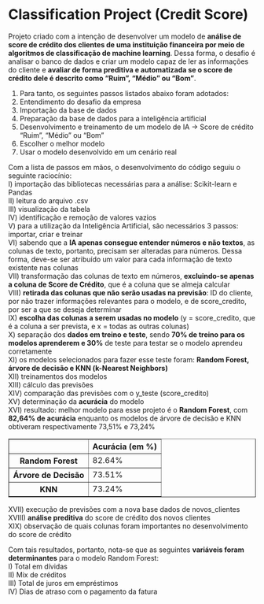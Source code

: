 # Classification Project (Credit Score)
 
Projeto criado com a intenção de desenvolver um modelo de **análise de score de crédito dos clientes de uma instituição financeira por meio de algoritmos de classificação de machine learning**. Dessa forma, o desafio é analisar o banco de dados e criar um modelo capaz de ler as informações do cliente e **avaliar de forma preditiva e automatizada se o score de crédito dele é descrito como “Ruim”, “Médio” ou “Bom”**. <br/>

1) Para tanto, os seguintes passos listados abaixo foram adotados:<br/>
2) Entendimento do desafio da empresa<br/>
3) Importação da base de dados<br/>
4) Preparação da base de dados para a inteligência artificial<br/>
5) Desenvolvimento e treinamento de um modelo de IA -> Score de crédito “Ruim”, “Médio” ou “Bom”<br/>
6) Escolher o melhor modelo<br/>
7) Usar o modelo desenvolvido em um cenário real<br/>

Com a lista de passos em mãos, o desenvolvimento do código seguiu o seguinte raciocínio:<br/>
I) importação das bibliotecas necessárias para a análise: Scikit-learn e Pandas<br/>
II) leitura do arquivo .csv<br/>
III) visualização da tabela<br/>
IV) identificação e remoção de valores vazios<br/>
V) para a utilização da Inteligência Artificial, são necessários 3 passos: importar, criar e treinar<br/>
VI) sabendo que a **IA apenas consegue entender números e não textos**, as colunas de texto, portanto, precisam ser alteradas para números. Dessa forma, deve-se ser atribuído um valor para cada informação de texto existente nas colunas<br/>
VII) transformação das colunas de texto em números, **excluindo-se apenas a coluna de Score de Crédito**, que é a coluna que se almeja calcular<br/>
VIII) **retirada das colunas que não serão usadas na previsão**: ID do cliente, por não trazer informações relevantes para o modelo, e de score_credito, por ser a que se deseja determinar<br/>
IX) **escolha das colunas a serem usadas no modelo** (y = score_credito, que é a coluna a ser prevista, e x = todas as outras colunas)<br/>
X) separação dos **dados em treino e teste**, sendo **70% de treino para os modelos aprenderem e 30%** de teste para testar se o modelo aprendeu corretamente<br/>
XI) os modelos selecionados para fazer esse teste foram:  **Random Forest, árvore de decisão e  KNN (k-Nearest Neighbors)**<br/>
XII) treinamentos dos modelos<br/>
XIII) cálculo das previsões<br/>
XIV) comparação das previsões com o y_teste (score_credito)<br/>
XV) determinação da **acurácia** do modelo<br/>
XVI) resultado: melhor modelo para esse projeto é o **Random Forest**, com **82,64% de acurácia** enquanto os modelos de árvore de decisão e KNN obtiveram respectivamente 73,51% e 73,24% <br/>

<table border="1">
    <tr>
        <th>&nbsp;</th>
        <th>Acurácia (em %)</th>
    </tr>
    <tr>
        <th>Random Forest</th>
        <td>82.64%</td>
    </tr>
    <tr>
         <th>Árvore de Decisão</th>
        <td>73.51%</td>
    </tr>
    <tr>
        <th>KNN</th>
        <td>73.24%</td>
</table>

XVII) execução de previsões com a nova base dados de novos_clientes <br/>
XVIII) **análise preditiva** do score de crédito dos novos clientes<br/>
XIX) observação de quais colunas foram importantes no desenvolvimento do score de crédito<br/>

Com tais resultados, portanto, nota-se que as seguintes **variáveis foram determinantes** para o modelo Random Forest:<br/>
I) Total em dívidas<br/>
II) Mix de créditos<br/>
III) Total de juros em empréstimos<br/>
IV) Dias de atraso com o pagamento da fatura<br/>
